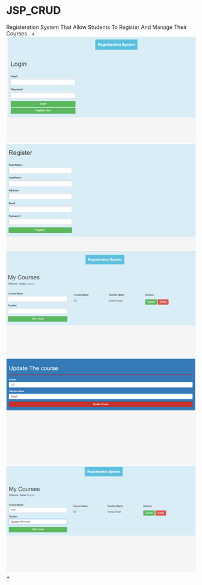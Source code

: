 # JSP_CRUD

Registeration System That Allow Students To Register And Manage Their Courses .
+
![Preview](Preview/Screenshot%20(1).png)
![Preview](Preview/Screenshot%20(2).png)
![Preview](Preview/Screenshot%20(3).png)
![Preview](Preview/Screenshot%20(4).png)
![Preview](Preview/Screenshot%20(5).png)
+
